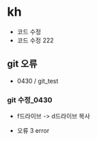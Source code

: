 # kh

- 코드 수정
- 코드 수정 222
<h2>git 오류</h2>

- 0430 / git_test



<h3>git 수정_0430</h3>

- f드라이브 -> d드라이브 복사

- 오류 3 error